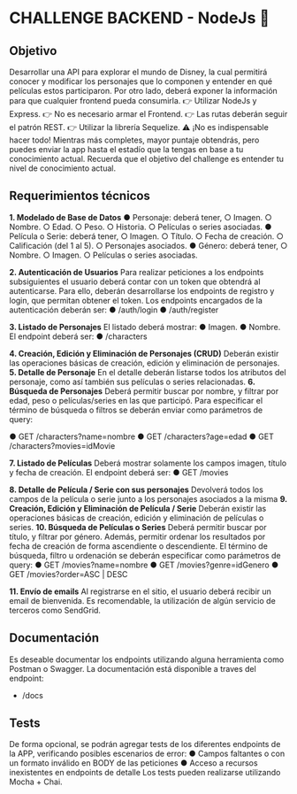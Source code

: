 # CHALLENGE BACKEND - NodeJs  🚀

## Objetivo

Desarrollar una API para explorar el mundo de Disney, la cual permitirá conocer y modificar los
personajes que lo componen y entender en qué películas estos participaron. Por otro lado, deberá
exponer la información para que cualquier frontend pueda consumirla.
👉 Utilizar NodeJs y Express.
👉 No es necesario armar el Frontend.
👉 Las rutas deberán seguir el patrón REST.
👉 Utilizar la librería Sequelize.
⚠️ ¡No es indispensable hacer todo!
Mientras más completes, mayor puntaje obtendrás, pero puedes enviar la app hasta el estadío que la
tengas en base a tu conocimiento actual. Recuerda que el objetivo del challenge es entender tu nivel
de conocimiento actual.

## Requerimientos técnicos

**1. Modelado de Base de Datos**
● Personaje: deberá tener,
○ Imagen.
○ Nombre.
○ Edad.
○ Peso.
○ Historia.
○ Películas o series asociadas.
● Película o Serie: deberá tener,
○ Imagen.
○ Título.
○ Fecha de creación.
○ Calificación (del 1 al 5).
○ Personajes asociados.
● Género: deberá tener,
○ Nombre.
○ Imagen.
○ Películas o series asociadas.

**2. Autenticación de Usuarios**
Para realizar peticiones a los endpoints subsiguientes el usuario deberá contar con un token que
obtendrá al autenticarse. Para ello, deberán desarrollarse los endpoints de registro y login, que
permitan obtener el token.
Los endpoints encargados de la autenticación deberán ser:
● /auth/login
● /auth/register

**3. Listado de Personajes**
El listado deberá mostrar:
● Imagen.
● Nombre.
El endpoint deberá ser:
● /characters

**4. Creación, Edición y Eliminación de Personajes (CRUD)**
Deberán existir las operaciones básicas de creación, edición y eliminación de personajes.
**5. Detalle de Personaje**
En el detalle deberán listarse todos los atributos del personaje, como así también sus películas o
series relacionadas.
**6. Búsqueda de Personajes**
Deberá permitir buscar por nombre, y filtrar por edad, peso o películas/series en las que participó.
Para especificar el término de búsqueda o filtros se deberán enviar como parámetros de query:

● GET /characters?name=nombre
● GET /characters?age=edad
● GET /characters?movies=idMovie

**7. Listado de Películas**
Deberá mostrar solamente los campos imagen, título y fecha de creación.
El endpoint deberá ser:
● GET /movies

**8. Detalle de Película / Serie con sus personajes**
Devolverá todos los campos de la película o serie junto a los personajes asociados a la misma
**9. Creación, Edición y Eliminación de Película / Serie**
Deberán existir las operaciones básicas de creación, edición y eliminación de películas o series.
**10. Búsqueda de Películas o Series**
Deberá permitir buscar por título, y filtrar por género. Además, permitir ordenar los resultados
por fecha de creación de forma ascendiente o descendiente.
El término de búsqueda, filtro u ordenación se deberán especificar como parámetros de query:
● GET /movies?name=nombre
● GET /movies?genre=idGenero
● GET /movies?order=ASC | DESC

**11. Envío de emails**
Al registrarse en el sitio, el usuario deberá recibir un email de bienvenida. Es recomendable, la
utilización de algún servicio de terceros como SendGrid.

## Documentación

Es deseable documentar los endpoints utilizando alguna herramienta como Postman o
Swagger.
La documentación está disponible a traves del endpoint:
-   /docs
## Tests
De forma opcional, se podrán agregar tests de los diferentes endpoints de la APP, verificando
posibles escenarios de error:
● Campos faltantes o con un formato inválido en BODY de las peticiones
● Acceso a recursos inexistentes en endpoints de detalle
Los tests pueden realizarse utilizando Mocha + Chai.